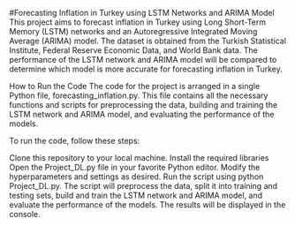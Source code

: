 #Forecasting Inflation in Turkey using LSTM Networks and ARIMA Model
This project aims to forecast inflation in Turkey using Long Short-Term Memory (LSTM) networks and an Autoregressive Integrated Moving Average (ARIMA) model. The dataset is obtained from the Turkish Statistical Institute, Federal Reserve Economic Data, and World Bank data. The performance of the LSTM network and ARIMA model will be compared to determine which model is more accurate for forecasting inflation in Turkey.

How to Run the Code
The code for the project is arranged in a single Python file, forecasting_inflation.py. This file contains all the necessary functions and scripts for preprocessing the data, building and training the LSTM network and ARIMA model, and evaluating the performance of the models.

To run the code, follow these steps:

Clone this repository to your local machine.
Install the required libraries
Open the Project_DL.py file in your favorite Python editor.
Modify the hyperparameters and settings as desired.
Run the script using python Project_DL.py.
The script will preprocess the data, split it into training and testing sets, build and train the LSTM network and ARIMA model, and evaluate the performance of the models. The results will be displayed in the console.
